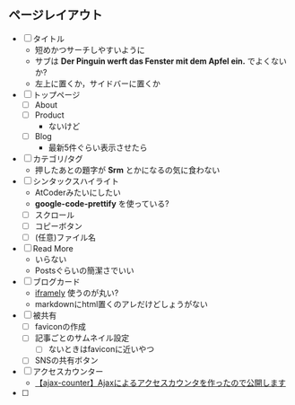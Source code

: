 ## ページレイアウト
- [ ] タイトル
    - 短めかつサーチしやすいように
    - サブは **Der Pinguin werft das Fenster mit dem Apfel ein.** でよくないか?
    - 左上に置くか，サイドバーに置くか
- [ ] トップページ
    - [ ] About
    - [ ] Product
        - ないけど
    - [ ] Blog
        - 最新5件ぐらい表示させたら
- [ ] カテゴリ/タグ
    - 押したあとの題字が **Srm** とかになるの気に食わない
- [ ] シンタックスハイライト
    - AtCoderみたいにしたい
    - **google-code-prettify** を使っている?
    - [ ] スクロール
    - [ ] コピーボタン
    - [ ] (任意)ファイル名
- [ ] Read More
    - いらない
    - Postsぐらいの簡潔さでいい
- [ ] ブログカード
    - [iframely](https://iframely.com/) 使うのが丸い?
    - markdownにhtml置くのアレだけどしょうがない
- [ ] 被共有
    - [ ] faviconの作成
    - [ ] 記事ごとのサムネイル設定
        - [ ] ないときはfaviconに近いやつ
    - [ ] SNSの共有ボタン
- [ ] アクセスカウンター
    - [【ajax-counter】Ajaxによるアクセスカウンタを作ったので公開します](https://shirokai.hatenablog.com/entry/ajax-counter)
- [ ]

